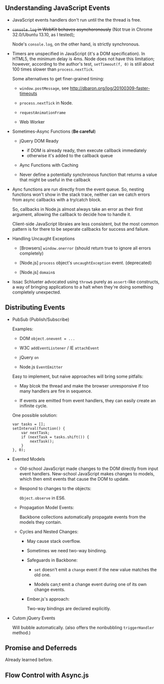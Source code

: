 Understanding JavaScript Events
-------------------------------

- JavaScript events handlers don't run until the the thread is free.


- <del>`console.log` in WebKit behaves asynchoronously</del> (Not true in Chrome 32.0/Ubuntu 13.10, as I tested);

  Node's `console.log`, on the other hand, is strictly synchronous.


- Timers are unspecified in JavaScript (it's a DOM specification). In HTML5, the minimum delay is 4ms. Node does not have this limitation; however, according to the author's test, `setTimeout(f, 0)` is still about 100 times slower than `process.nextTick`.

  Some alternatives to get finer-grained timing:

    + `window.postMessage`, see http://dbaron.org/log/20100309-faster-timeouts

    + `process.nextTick` in Node.

    + `requestAnimationFrame`

    + Web Worker

- Sometimes-Async Functions (**Be careful**)

    + jQuery DOM Ready

        * if DOM is already ready, then execute callback immediately
        * otherwise it's added to the callback queue

    + Aync Functions with Caching

    + Never define a potentially synchronous function that returns a value that might be useful in the callback

- Aync functions are run directly from the event queue. So, nesting functions won't show in the stack trace, neither can we catch errors from async callbacks with a try/catch block.

  So, callbacks in Node.js almost always take an error as their first argument, allowing the callback to decide how to handle it.

  Client-side JavaScript libraies are less consistent, but the most common pattern is for there to be seperate callbacks for success and failure.

- Handling Uncaught Exceptions

    + [Browsers] `window.onerror` (should return true to ignore all errors completely)

    + [Node.js] `process` object's `uncaughtException` event. (deprecated)

    + [Node.js] `domain`s

- Issac Schlueter advocated using `throw`s purely as `assert`-like constructs, a way of bringing applications to a halt when they're doing something completely unexpected.





Distributing Events
-------------------

- PubSub (Publish/Subscribe)

  Examples:

    + DOM `object.onevent = ...`

    + W3C `addEventListener` / IE `attachEvent`

    + jQuery `on`

    + Node.js `EventEmitter`

  Easy to implement, but naive approaches will bring some pitfalls:

    + May blcok the thread and make the browser unresponsive if too many handlers are fire in sequence.

    + If events are emitted from event handlers, they can easily create an inifinite cycle.

  One possible solution:

      var tasks = [];
      setInterval(function() {
          var nextTask;
          if (nextTask = tasks.shift()) {
              nextTask();
          }
      }, 0);

- Evented Models

  + Old-school JavaScript made changes to the DOM directly from input event handlers. New-school JavaScript makes changes to models, which then emit events that cause the DOM to update.

  + Respond to changes to the objects:

    `Object.observe` in ES6.

  + Propagation Model Events:

    Backbone collections automatically propagate events from the models they contain.

  + Cycles and Nested Changes:

    * May cause stack overflow.

    * Sometimes we need two-way bindinng.

    * Safeguards in Backbone:

      - `set` doesn't emit a `change` event if the new value matches the old one.

      - Models can;t emit a change event during one of its own change events.

    * Ember.js's approach:

      Two-way bindings are declared explicitly.

- Cutom jQuery Events

  Will bubble automatically. (also offers the nonbubbling `triggerHandler` method.)





Promise and Deferreds
---------------------

Already learned before.


  


Flow Control with Async.js
--------------------------